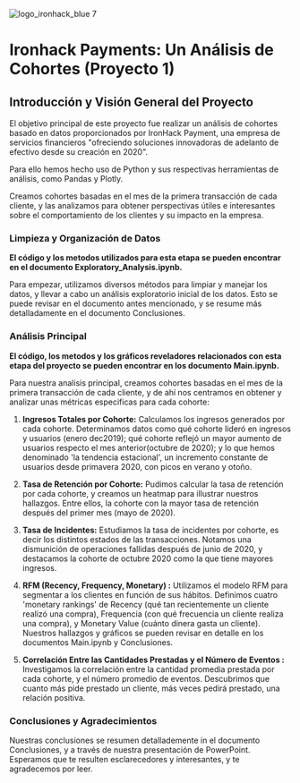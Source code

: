 ![logo_ironhack_blue 7](https://user-images.githubusercontent.com/23629340/40541063-a07a0a8a-601a-11e8-91b5-2f13e4e6b441.png)

# Ironhack Payments: Un Análisis de Cohortes (Proyecto 1)

## Introducción y Visión General del Proyecto

El objetivo principal de este proyecto fue realizar un análisis de cohortes basado en datos proporcionados por IronHack Payment, una empresa de servicios financieros "ofreciendo soluciones innovadoras de adelanto de efectivo desde su creación en 2020".

Para ello hemos hecho uso de Python y sus respectivas herramientas de análisis, como Pandas y Plotly.

Creamos cohortes basadas en el mes de la primera transacción de cada cliente, y las analizamos para obtener perspectivas útiles e interesantes sobre el comportamiento de los clientes y su impacto en la empresa.

### Limpieza y Organización de Datos

**El código y los metodos utilizados para esta etapa se pueden encontrar en el documento Exploratory_Analysis.ipynb.**

Para empezar, utilizamos diversos métodos para limpiar y manejar los datos, y llevar a cabo un análisis exploratorio inicial de los datos. Esto se puede revisar en el documento antes mencionado, y se resume más detalladamente en el documento Conclusiones.

### Análisis Principal

**El código, los metodos y los gráficos reveladores relacionados con esta etapa del proyecto se pueden encontrar en los documento Main.ipynb.**

Para nuestra analisis principal, creamos cohortes basadas en el mes de la primera transacción de cada cliente, y de ahí nos centramos en obtener y analizar unas métricas especificas para cada cohorte:

1. **Ingresos Totales por Cohorte:**
Calculamos los ingresos generados por cada cohorte. Determinamos datos como qué cohorte lideró en ingresos y usuarios (enero dec2019); qué cohorte reflejó un mayor aumento de usuarios respecto el mes anterior(octubre de 2020); y lo que hemos denominado 'la tendencia estacional', un incremento  constante de usuarios desde primavera 2020, con picos en verano y otoño.

2. **Tasa de Retención por Cohorte:** 
Pudimos calcular la tasa de retención por cada cohorte, y creamos un heatmap para illustrar nuestros hallazgos. Entre ellos, la cohorte con la mayor tasa de retención después del primer mes (mayo de 2020).

3. **Tasa de Incidentes:** 
Estudiamos la tasa de incidentes por cohorte, es decir los distintos estados de las transacciones. Notamos una dismunición de operaciones fallidas después de junio de 2020, y destacamos la cohorte de octubre 2020 como la que tiene mayores ingresos.

4. **RFM (Recency, Frequency, Monetary) :** 
Utilizamos el modelo RFM para segmentar a los clientes en función de sus hábitos. Definimos cuatro 'monetary rankings' de Recency (qué tan recientemente un cliente realizó una compra), Frequencia (con qué frecuencia un cliente realiza una compra), y Monetary Value (cuánto dinera gasta un cliente).
Nuestros hallazgos y gráficos se pueden revisar en detalle en los documentos Main.ipynb y Conclusiones.

5. **Correlación Entre las Cantidades Prestadas y el Número de Eventos :** 
Investigamos la correlación entre la cantidad promedia prestada por cada cohorte, y el número promedio de eventos. Descubrimos que cuanto más pide prestado un cliente, más veces pedirá prestado, una relación positiva.

### Conclusiones y Agradecimientos

Nuestras conclusiones se resumen detallademente in el documento Conclusiones, y a través de nuestra presentación de PowerPoint. Esperamos que te resulten esclarecedores y interesantes, y te agradecemos por leer.
